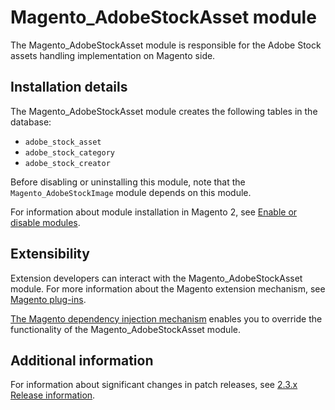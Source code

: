 # Magento_AdobeStockAsset module

The Magento_AdobeStockAsset module is responsible for the Adobe Stock assets handling implementation on Magento side.

## Installation details

The Magento_AdobeStockAsset module creates the following tables in the database:

- `adobe_stock_asset`
- `adobe_stock_category`
- `adobe_stock_creator`

Before disabling or uninstalling this module, note that the `Magento_AdobeStockImage` module depends on this module.

For information about module installation in Magento 2, see [Enable or disable modules](https://experienceleague.adobe.com/docs/commerce-operations/installation-guide/tutorials/manage-modules.html).

## Extensibility

Extension developers can interact with the Magento_AdobeStockAsset module. For more information about the Magento extension mechanism, see [Magento plug-ins](https://developer.adobe.com/commerce/php/development/components/plugins/).

[The Magento dependency injection mechanism](https://developer.adobe.com/commerce/php/development/components/dependency-injection/) enables you to override the functionality of the Magento_AdobeStockAsset module.

## Additional information

For information about significant changes in patch releases, see [2.3.x Release information](https://experienceleague.adobe.com/docs/commerce-operations/release/notes/overview.html).

